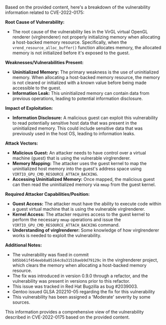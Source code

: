 Based on the provided content, here's a breakdown of the vulnerability information related to CVE-2022-0175:

**Root Cause of Vulnerability:**

- The root cause of the vulnerability lies in the VirGL virtual OpenGL renderer (virglrenderer) not properly initializing memory when allocating a host-backed memory resource. Specifically, when the `vrend_resource_alloc_buffer()` function allocates memory, the allocated memory is not initialized before it's exposed to the guest.

**Weaknesses/Vulnerabilities Present:**

- **Uninitialized Memory:** The primary weakness is the use of uninitialized memory. When allocating a host-backed memory resource, the memory is not cleared or initialized with a known value before being made accessible to the guest.
- **Information Leak:** This uninitialized memory can contain data from previous operations, leading to potential information disclosure.

**Impact of Exploitation:**

- **Information Disclosure:** A malicious guest can exploit this vulnerability to read potentially sensitive host data that was present in the uninitialized memory. This could include sensitive data that was previously used in the host OS, leading to information leaks.

**Attack Vectors:**

- **Malicious Guest:** An attacker needs to have control over a virtual machine (guest) that is using the vulnerable virglrenderer.
- **Memory Mapping:** The attacker uses the guest kernel to map the uninitialized host memory into the guest's address space using `VIRTIO_GPU_CMD_RESOURCE_ATTACH_BACKING`.
- **Accessing Uninitialized Memory:**  Once mapped, the malicious guest can then read the uninitialized memory via `mmap` from the guest kernel.

**Required Attacker Capabilities/Position:**

- **Guest Access:** The attacker must have the ability to execute code within a guest virtual machine that is using the vulnerable virglrenderer.
- **Kernel Access:** The attacker requires access to the guest kernel to perform the necessary `mmap` operations and issue the `VIRTIO_GPU_CMD_RESOURCE_ATTACH_BACKING` command.
- **Understanding of virglrenderer:** Some knowledge of how virglrenderer works is needed to exploit the vulnerability.

**Additional Notes:**
- The vulnerability was fixed in commit `b05bb61f454eeb8a85164c8a31510aeb9d79129c` in the virglrenderer project, which clears the memory when allocating a host-backed memory resource.
- The fix was introduced in version 0.9.0 through a refactor, and the vulnerability was present in versions prior to this refactor.
- This issue was tracked in Red Hat Bugzilla as bug #2039003.
- Gentoo issued GLSA 202210-05 regarding the fix for this vulnerability
- This vulnerability has been assigned a 'Moderate' severity by some sources.

This information provides a comprehensive view of the vulnerability described in CVE-2022-0175 based on the provided content.